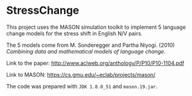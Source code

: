# StressChange

This project uses the MASON simulation toolkit to implement 5 language change models for the stress shift in English N/V pairs. 

The 5 models come from M. Sonderegger and Partha Niyogi. (2010) *Combining data and mathematical models of language change*.

Link to the paper:
http://www.aclweb.org/anthology/P/P10/P10-1104.pdf

Link to MASON:
https://cs.gmu.edu/~eclab/projects/mason/

The code was prepared with `JDK 1.8.0_51` and `mason.19.jar`.
